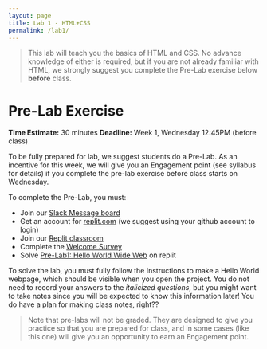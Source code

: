 ```yaml
---
layout: page
title: Lab 1 - HTML+CSS
permalink: /lab1/
---
```


> This lab will teach you the basics of HTML and CSS. No advance knowledge of either is required, but if you are not already familiar with HTML, we strongly suggest you complete the Pre-Lab exercise below **before** class.

# Pre-Lab Exercise

**Time Estimate:** 30 minutes 
**Deadline:** Week 1, Wednesday 12:45PM (before class)

To be fully prepared for lab, we suggest students do a Pre-Lab. As an incentive for this week, we will give you an Engagement point (see syllabus for details) if you complete the pre-lab exercise before class starts on Wednesday.

To complete the Pre-Lab, you must:
  - Join our [Slack Message board](https://join.slack.com/t/cs2541databasess22/signup)
  - Get an account for [replit.com](https://replit.com) (we suggest using your github account to login)
  - Join our [Replit classroom](https://replit.com/teams/join/vclkcoenhfibmtbggekdcxtrrjeodizi-cs2541s22) 
  - Complete the [Welcome Survey](https://forms.gle/n8NQLQPSAnJxzogZ6)
  - Solve [Pre-Lab1: Hello World Wide Web](https://replit.com/team/cs2541s22/Pre-Lab1-Hello-World-Wide-Web) on replit

To solve the lab, you must fully follow the Instructions to make a Hello World webpage, which should be visible when you open the project. You do not need to record your answers to the *italicized questions*, but you might want to take notes since you will be expected to know this information later! You do have a plan for making class notes, right??

> Note that pre-labs will not be graded. They are designed to give you practice so that you are prepared for class, and in some cases (like this one) will give you an opportunity to earn an Engagement point.